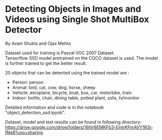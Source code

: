 # Detecting Objects in Images and Videos using Single Shot MultiBox Detector

By Avani Shukla and Ojas Mehta


Dataset used for training is Pascal VOC 2007 Dataset. <br />
Tensorflow SSD model pretrained on the COCO dataset is used. The model is further trained to get the better result.

20 objects that can be detected using the trained model are :
* Person: person
* Animal: bird, cat, cow, dog, horse, sheep
* Vehicle: aeroplane, bicycle, boat, bus, car, motorbike, train
* Indoor: bottle, chair, dining table, potted plant, sofa, tv/monitor

Detailed information and code is in the notebook "object_detection_ssd.ipynb".

Dataset, model and test results can be found in following directory:
https://drive.google.com/drive/folders/16hlr6EMKFb3-EjnlrKFmAVY1R3t-fNe8?usp=sharing

